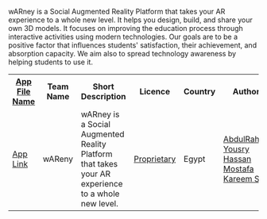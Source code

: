 wARney is a Social Augmented Reality Platform that takes your AR experience to a whole new level. It helps you design, build, and share your own 3D models. It focuses on improving the education process through interactive activities using modern technologies. Our goals are to be a positive factor that influences students' satisfaction, their achievement, and absorption capacity. We aim also to spread technology awareness by helping students to use it.

<table>
   <tr>
     <th><a href="https://github.com/wAReny/wAReny/blob/master/UnityProject/APK%20LINK">App File Name<a></th>
    <th>Team Name </th>
       <th>Short Description </th>
       <th>Licence</th>
       <th>Country</th>
       <th>Author’s</th>
  </tr>
       <tr>
         <td>
            <a href="https://github.com/wAReny/wAReny/blob/master/UnityProject/APK%20LINK">App Link</a>
          </td>    
              <td>
            wAReny
              </td> 
              <td>
          wARney is a Social Augmented Reality Platform that takes your AR experience to a whole new level.
              </td> 
              <td>
             <a href="https://github.com/wAReny/wAReny/blob/master/LICENSE"> Proprietary </a>
              </td> 
              <td>
          Egypt
              </td> 
          <td>
            <a href="https://github.com/slashdevo">AbdulRahman Yousry</a><br/>
             <a href="https://github.com/ba2dones">Hassan Mostafa</a>
             <a href="https://github.com/v1ll41n">Kareem Selim</a>
          </td> 
          
          
          
  </tr>
</table>
